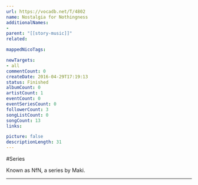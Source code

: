 ```yaml
---
url: https://vocadb.net/T/4802
name: Nostalgia for Nothingness
additionalNames: 
- 
parent: "[[story-music]]"
related:

mappedNicoTags:

newTargets:
- all
commentCount: 0
createDate: 2016-04-29T17:19:13
status: Finished
albumCount: 0
artistCount: 1
eventCount: 0
eventSeriesCount: 0
followerCount: 3
songListCount: 0
songCount: 13
links: 

picture: false
descriptionLength: 31
---
```


#Series

Known as NfN, a series by Maki.

---

